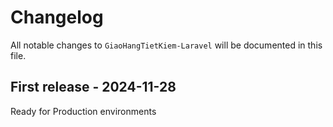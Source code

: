 # Changelog

All notable changes to `GiaoHangTietKiem-Laravel` will be documented in this file.

## First release - 2024-11-28

Ready for Production environments
